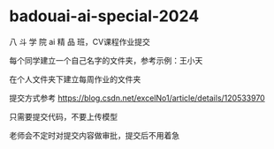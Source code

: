 # badouai-ai-special-2024

八 斗 学 院 ai 精 品 班，CV课程作业提交

每个同学建立一个自己名字的文件夹，参考示例：王小天

在个人文件夹下建立每周作业的文件夹

提交方式参考 https://blog.csdn.net/excelNo1/article/details/120533970

只需要提交代码，不要上传模型

老师会不定时对提交内容做审批，提交后不用着急
